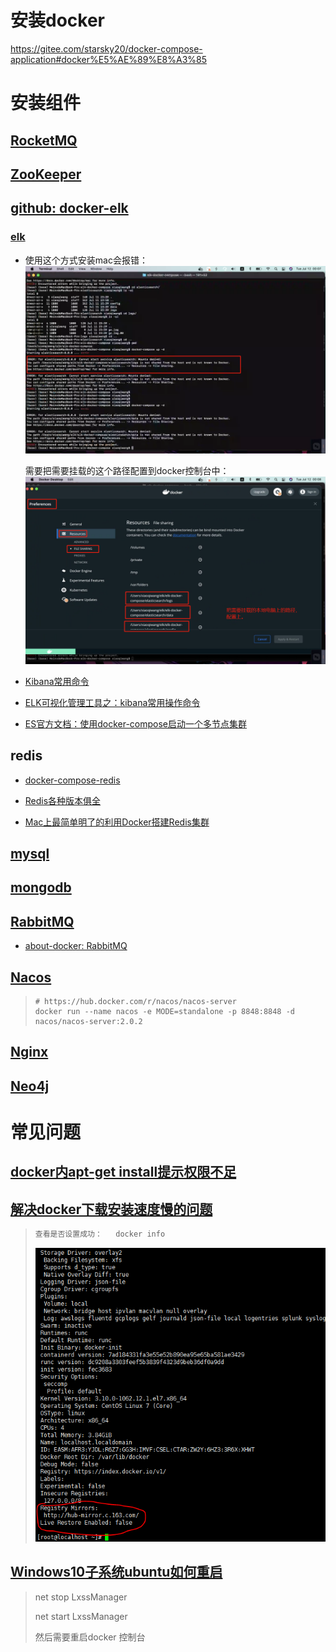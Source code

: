 

# 安装docker

https://gitee.com/starsky20/docker-compose-application#docker%E5%AE%89%E8%A3%85







# 安装组件

## [RocketMQ](https://github.com/modouxiansheng/about-docker/tree/master/RockertMQ)

## [ZooKeeper](https://github.com/modouxiansheng/about-docker/tree/master/ZooKeeper)

## [github: docker-elk](https://github.com/deviantony/docker-elk/)

### [elk](https://gitee.com/daitougege/elk-docker-compose)

- 使用这个方式安装mac会报错：![image-20220712120745606](images/image-20220712120745606.png)

  需要把需要挂载的这个路径配置到docker控制台中：![image-20220712120922842](images/image-20220712120922842.png)

- [Kibana常用命令](https://blog.csdn.net/yuntianyun/article/details/114187301)
- [ELK可视化管理工具之：kibana常用操作命令](https://dandelioncloud.cn/article/details/1486718450675601409)
- [ES官方文档：使用docker-compose启动一个多节点集群](https://www.elastic.co/guide/en/elasticsearch/reference/current/docker.html#docker-compose-file)

## redis

- [docker-compose-redis](https://gitee.com/usual-docker-compose/docker-compose-redis)

- [Redis各种版本俱全](https://gitee.com/starsky20/docker-compose-application#redis)

- [Mac上最简单明了的利用Docker搭建Redis集群](https://github.com/modouxiansheng/about-docker/tree/master/redis-cluster) 

## [mysql](https://gitee.com/starsky20/docker-compose-application#mysql)

## [mongodb](https://gitee.com/starsky20/docker-compose-application#mongodb)

## [RabbitMQ](https://gitee.com/starsky20/docker-compose-application#rabbitmq)

- [about-docker: RabbitMQ](https://github.com/modouxiansheng/about-docker/tree/master/RabbitMQ)

## [Nacos](https://gitee.com/starsky20/docker-compose-application#nacos)

> ```shell
> # https://hub.docker.com/r/nacos/nacos-server
> docker run --name nacos -e MODE=standalone -p 8848:8848 -d nacos/nacos-server:2.0.2
> ```

## [Nginx](https://gitee.com/starsky20/docker-compose-application#nginx)

## [Neo4j](https://gitee.com/anxiaole/neo4j_docker-compose)







# 常见问题

## [docker内apt-get install提示权限不足](https://blog.csdn.net/weixin_43848469/article/details/124453889)

## [解决docker下载安装速度慢的问题](https://www.jb51.net/article/206785.htm)

> ```bash
> 查看是否设置成功：   docker info
> ```
>
> ![img](images/dc07f666715a2a96b672221b04b177d0.png)

## [Windows10子系统ubuntu如何重启](https://www.yisu.com/zixun/599912.html)

> net stop LxssManager
>
> net start LxssManager
>
> 然后需要重启docker 控制台
